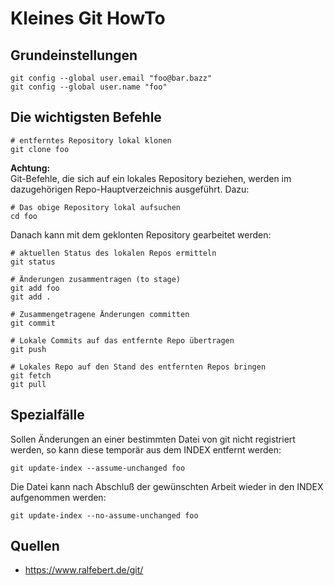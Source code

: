 # Kleines Git HowTo

## Grundeinstellungen
```
git config --global user.email "foo@bar.bazz"
git config --global user.name "foo"
```
## Die wichtigsten Befehle
```
# entferntes Repository lokal klonen
git clone foo
```
**Achtung:**  
Git-Befehle, die sich auf ein lokales Repository beziehen, werden im dazugehörigen Repo-Hauptverzeichnis ausgeführt. Dazu:
```
# Das obige Repository lokal aufsuchen
cd foo
```
Danach kann mit dem geklonten Repository gearbeitet werden:
```
# aktuellen Status des lokalen Repos ermitteln
git status

# Änderungen zusammentragen (to stage)
git add foo
git add .

# Zusammengetragene Änderungen committen
git commit

# Lokale Commits auf das entfernte Repo übertragen
git push

# Lokales Repo auf den Stand des entfernten Repos bringen
git fetch
git pull
```

## Spezialfälle

Sollen Änderungen an einer bestimmten Datei von git nicht registriert werden, so kann diese temporär aus dem INDEX entfernt werden:
```
git update-index --assume-unchanged foo
```
Die Datei kann nach Abschluß der gewünschten Arbeit wieder in den INDEX aufgenommen werden:
```
git update-index --no-assume-unchanged foo
```

## Quellen

* https://www.ralfebert.de/git/